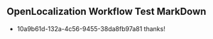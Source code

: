 ## OpenLocalization Workflow Test MarkDown
* 10a9b61d-132a-4c56-9455-38da8fb97a81 thanks!

<!--HONumber=Sep16_HO1-->


